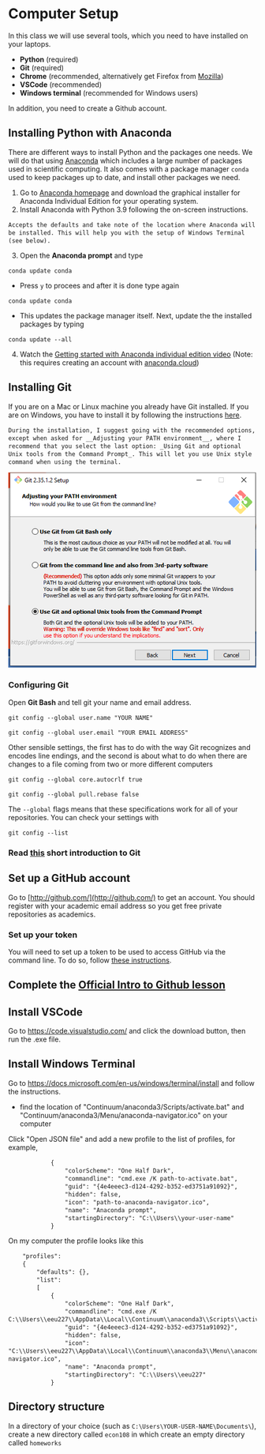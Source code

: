 # Computer Setup
In this class we will use several tools, which you need to have installed on your laptops.

 * __Python__ (required)
 * __Git__ (required)
 * __Chrome__ (recommended, alternatively get Firefox from [Mozilla](https://www.mozilla.org/en-US/))
 * __VSCode__ (recommended)
 * __Windows terminal__ (recommended for Windows users)
 
In addition, you need to create a Github account.

<!-- #region -->
## Installing Python with Anaconda
There are different ways to install Python and the packages one needs. We will do that using [Anaconda](https://www.anaconda.com) which includes a large number of packages used in scientific computing.
It also comes with a package manager `conda` used to keep packages up to date, and install other packages we need.


1. Go to [Anaconda homepage](https://www.anaconda.com/distribution/) and download the graphical installer for Anaconda Individual Edition for your operating system.
2. Install Anaconda with Python 3.9 following the on-screen instructions.

```{important} 
Accepts the defaults and take note of the location where Anaconda will be installed. This will help you with the setup of Windows Terminal (see below).
```

3. Open the **Anaconda prompt** and type

```
conda update conda
```

* Press `y` to procees and after it is done type again

```
conda update conda
```
    
* This updates the package manager itself. Next, update the the installed packages by typing

```
conda update --all
```

4. Watch the [Getting started with Anaconda individual edition video](https://www.anaconda.com/individual-tutorial) (Note: this requires creating an account with [anaconda.cloud](https://anaconda.cloud/))


<!-- #endregion -->

## Installing Git

If you are on a Mac or Linux machine you already have Git installed. If you are on Windows, you have to install it by following the instructions [here](https://gitforwindows.org).

```{note}
During the installation, I suggest going with the recommended options, except when asked for __Adjusting your PATH environment__, where I recommend that you select the last option: _Using Git and optional Unix tools from the Command Prompt_. This will let you use Unix style command when using the terminal.
```

![GitUnix](./_static/images/Capture.png)

### Configuring Git
Open **Git Bash** and tell git your name and email address. 

```
git config --global user.name "YOUR NAME"
```

```
git config --global user.email "YOUR EMAIL ADDRESS"
```
    
Other sensible settings, the first has to do with the way Git recognizes and encodes line endings, and the second is about what to do when there are changes to a file coming from two or more different computers

```
git config --global core.autocrlf true
```

```
git config --global pull.rebase false
```
    
The `--global` flags means that these specifications work for all of your repositories. You can check your settings with

```
git config --list
```

### Read [this](https://github.com/git-guides/) short introduction to Git

## Set up a GitHub account
Go to [http://github.com/](http://github.com/) to get an account. You should register with your academic email address so you get free private repositories as academics. 

### Set up your token
You will need to set up a token to be used to access GitHub via the command line. To do so, follow [these instructions](https://docs.github.com/en/github/authenticating-to-github/keeping-your-account-and-data-secure/creating-a-personal-access-token).

## Complete the [Official Intro to Github lesson](https://lab.github.com/githubtraining/introduction-to-github)


## Install VSCode
Go to https://code.visualstudio.com/ and click the download button, then run the .exe file.


## Install Windows Terminal
Go to https://docs.microsoft.com/en-us/windows/terminal/install and follow the instructions.
* find the location of "Continuum/anaconda3/Scripts/activate.bat" and "Continuum/anaconda3/Menu/anaconda-navigator.ico" on your computer

Click "Open JSON file" and add a new profile to the list of profiles, for example, 
```
            {
                "colorScheme": "One Half Dark",
                "commandline": "cmd.exe /K path-to-activate.bat",
                "guid": "{4e4eeec3-d124-4292-b352-ed3751a91092}",
                "hidden": false,
                "icon": "path-to-anaconda-navigator.ico",
                "name": "Anaconda prompt",
                "startingDirectory": "C:\\Users\\your-user-name"
            }
```

On my computer the profile looks like this
```
    "profiles": 
    {
        "defaults": {},
        "list": 
        [
            {
                "colorScheme": "One Half Dark",
                "commandline": "cmd.exe /K C:\\Users\\eeu227\\AppData\\Local\\Continuum\\anaconda3\\Scripts\\activate.bat",
                "guid": "{4e4eeec3-d124-4292-b352-ed3751a91092}",
                "hidden": false,
                "icon": "C:\\Users\\eeu227\\AppData\\Local\\Continuum\\anaconda3\\Menu\\anaconda-navigator.ico",
                "name": "Anaconda prompt",
                "startingDirectory": "C:\\Users\\eeu227"
            }
```            

## Directory structure

In a directory of your choice (such as `C:\Users\YOUR-USER-NAME\Documents\`), create a new directory called `econ108` in which create an empty directory  called `homeworks`